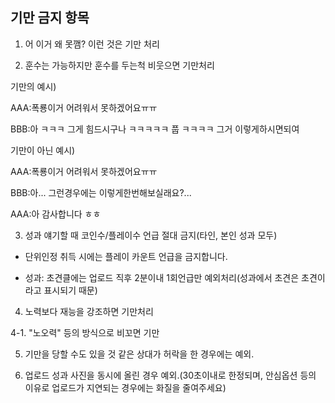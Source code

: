 ## 기만 금지 항목

1. 어 이거 왜 못깸? 이런 것은 기만 처리

 

2. 훈수는 가능하지만 훈수를 두는척 비웃으면 기만처리

 

기만의 예시)

AAA:폭룡이거 어려워서 못하겠어요ㅠㅠ

BBB:아 ㅋㅋㅋ 그게 힘드시구나 ㅋㅋㅋㅋㅋ 풉 ㅋㅋㅋㅋ 그거 이렇게하시면되여

 

기만이 아닌 예시)

AAA:폭룡이거 어려워서 못하겠어요ㅠㅠ

BBB:아... 그런경우에는 이렇게한번해보실래요?...

AAA:아 감사합니다 ㅎㅎ

 

3. 성과 얘기할 때 코인수/플레이수 언급 절대 금지(타인, 본인 성과 모두)

- 단위인정 취득 시에는 플레이 카운트 언급을 금지합니다.

- 성과: 초견클에는 업로드 직후 2분이내 1회언급만 예외처리(성과에서 초견은 초견이라고 표시되기 때문)

 

4. 노력보다 재능을 강조하면 기만처리

4-1. "노오력" 등의 방식으로 비꼬면 기만

 

5. 기만을 당할 수도 있을 것 같은 상대가 허락을 한 경우에는 예외.

 

6. 업로드 성과 사진을 동시에 올린 경우 예외.(30초이내로 한정되며, 안심옵션 등의 이유로 업로드가 지연되는 경우에는 화질을 줄여주세요)
